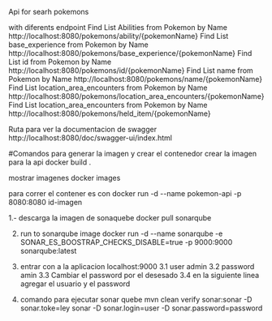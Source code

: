 Api for searh pokemons 

with diferents endpoint
Find List Abilities from Pokemon by Name
http://localhost:8080/pokemons/ability/{pokemonName}
Find List base_experience from Pokemon by Name
http://localhost:8080/pokemons/base_experience/{pokemonName}
Find List id from Pokemon by Name
http://localhost:8080/pokemons/id/{pokemonName}
Find List name from Pokemon by Name
http://localhost:8080/pokemons/name/{pokemonName}
Find List location_area_encounters from Pokemon by Name
http://localhost:8080/pokemons/location_area_encounters/{pokemonName}
Find List location_area_encounters from Pokemon by Name
http://localhost:8080/pokemons/held_item/{pokemonName}


Ruta para ver la documentacion de swagger
http://localhost:8080/doc/swagger-ui/index.html

#Comandos para generar la imagen y crear el contenedor
crear la imagen para la api
docker build .

mostrar imagenes
docker images

para correr el contener es con
docker run -d --name pokemon-api -p 8080:8080  id-imagen

1.- descarga la imagen de sonaquebe
docker pull sonarqube



2. run to sonarqube  image
docker run -d --name sonarqube -e SONAR_ES_BOOSTRAP_CHECKS_DISABLE=true -p 9000:9000 sonarqube:latest

3. entrar con a la aplicacion localhost:9000
  3.1 user admin
  3.2 password amin
  3.3 Cambiar el password por el desesado
  3.4 en la siguiente linea agregar el usuario y el password
4. comando para ejecutar sonar quebe
mvn  clean verify sonar:sonar -D sonar.toke=ley sonar -D sonar.login=user -D sonar.password=password
